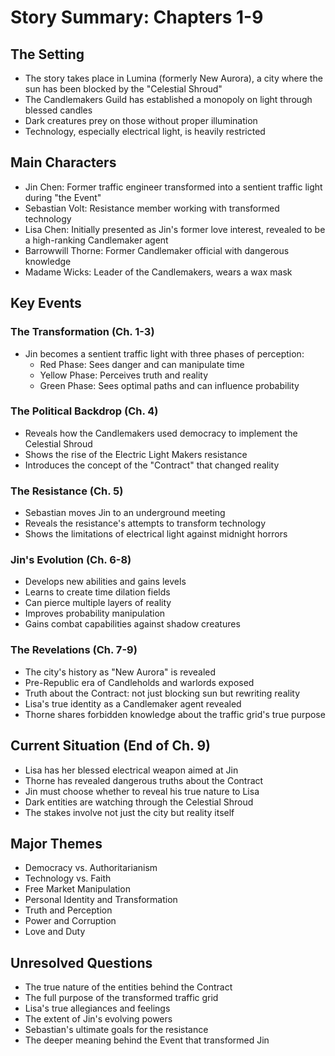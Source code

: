 # Story Summary: Chapters 1-9

## The Setting

- The story takes place in Lumina (formerly New Aurora), a city where the sun has been blocked by the "Celestial Shroud"
- The Candlemakers Guild has established a monopoly on light through blessed candles
- Dark creatures prey on those without proper illumination
- Technology, especially electrical light, is heavily restricted

## Main Characters

- Jin Chen: Former traffic engineer transformed into a sentient traffic light during "the Event"
- Sebastian Volt: Resistance member working with transformed technology
- Lisa Chen: Initially presented as Jin's former love interest, revealed to be a high-ranking Candlemaker agent
- Barrowwill Thorne: Former Candlemaker official with dangerous knowledge
- Madame Wicks: Leader of the Candlemakers, wears a wax mask

## Key Events

### The Transformation (Ch. 1-3)

- Jin becomes a sentient traffic light with three phases of perception:
  - Red Phase: Sees danger and can manipulate time
  - Yellow Phase: Perceives truth and reality
  - Green Phase: Sees optimal paths and can influence probability

### The Political Backdrop (Ch. 4)

- Reveals how the Candlemakers used democracy to implement the Celestial Shroud
- Shows the rise of the Electric Light Makers resistance
- Introduces the concept of the "Contract" that changed reality

### The Resistance (Ch. 5)

- Sebastian moves Jin to an underground meeting
- Reveals the resistance's attempts to transform technology
- Shows the limitations of electrical light against midnight horrors

### Jin's Evolution (Ch. 6-8)

- Develops new abilities and gains levels
- Learns to create time dilation fields
- Can pierce multiple layers of reality
- Improves probability manipulation
- Gains combat capabilities against shadow creatures

### The Revelations (Ch. 7-9)

- The city's history as "New Aurora" is revealed
- Pre-Republic era of Candleholds and warlords exposed
- Truth about the Contract: not just blocking sun but rewriting reality
- Lisa's true identity as a Candlemaker agent revealed
- Thorne shares forbidden knowledge about the traffic grid's true purpose

## Current Situation (End of Ch. 9)

- Lisa has her blessed electrical weapon aimed at Jin
- Thorne has revealed dangerous truths about the Contract
- Jin must choose whether to reveal his true nature to Lisa
- Dark entities are watching through the Celestial Shroud
- The stakes involve not just the city but reality itself

## Major Themes

- Democracy vs. Authoritarianism
- Technology vs. Faith
- Free Market Manipulation
- Personal Identity and Transformation
- Truth and Perception
- Power and Corruption
- Love and Duty

## Unresolved Questions

- The true nature of the entities behind the Contract
- The full purpose of the transformed traffic grid
- Lisa's true allegiances and feelings
- The extent of Jin's evolving powers
- Sebastian's ultimate goals for the resistance
- The deeper meaning behind the Event that transformed Jin
